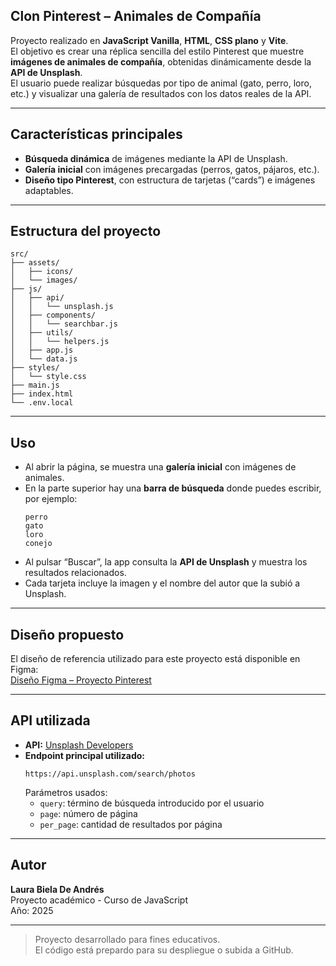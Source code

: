 ## Clon Pinterest – Animales de Compañía

Proyecto realizado en **JavaScript Vanilla**, **HTML**, **CSS plano** y **Vite**.  
El objetivo es crear una réplica sencilla del estilo Pinterest que muestre **imágenes de animales de compañía**, obtenidas dinámicamente desde la **API de Unsplash**.  
El usuario puede realizar búsquedas por tipo de animal (gato, perro, loro, etc.) y visualizar una galería de resultados con los datos reales de la API.

---

## Características principales

- **Búsqueda dinámica** de imágenes mediante la API de Unsplash.  
- **Galería inicial** con imágenes precargadas (perros, gatos, pájaros, etc.).  
- **Diseño tipo Pinterest**, con estructura de tarjetas (“cards”) e imágenes adaptables.  

---

## Estructura del proyecto

```
src/
├── assets/
│   ├── icons/
│   └── images/
├── js/
│   ├── api/
│   │   └── unsplash.js
│   ├── components/
│   │   └── searchbar.js
│   ├── utils/
│   │   └── helpers.js
│   ├── app.js
│   └── data.js
├── styles/
│   └── style.css
├── main.js
├── index.html
└── .env.local
```

---

## Uso

- Al abrir la página, se muestra una **galería inicial** con imágenes de animales.  
- En la parte superior hay una **barra de búsqueda** donde puedes escribir, por ejemplo:  
  ```
  perro
  gato
  loro
  conejo
  ```
- Al pulsar “Buscar”, la app consulta la **API de Unsplash** y muestra los resultados relacionados.  
- Cada tarjeta incluye la imagen y el nombre del autor que la subió a Unsplash.

---

## Diseño propuesto

El diseño de referencia utilizado para este proyecto está disponible en Figma:  
[Diseño Figma – Proyecto Pinterest](https://www.figma.com/design/gLRrcetLfS9KkG2o43qpfB/PROYECTO3?node-id=0-1)

---

## API utilizada

- **API:** [Unsplash Developers](https://unsplash.com/developers)  
- **Endpoint principal utilizado:**
  ```
  https://api.unsplash.com/search/photos
  ```
  Parámetros usados:
  - `query`: término de búsqueda introducido por el usuario  
  - `page`: número de página  
  - `per_page`: cantidad de resultados por página

---

## Autor

**Laura Biela De Andrés**  
Proyecto académico - Curso de JavaScript  
Año: 2025  

---

> Proyecto desarrollado para fines educativos.  
> El código está prepardo para su despliegue o subida a GitHub.
